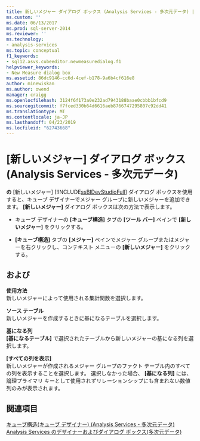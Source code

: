 ```yaml
---
title: 新しいメジャー ダイアログ ボックス (Analysis Services - 多次元データ) |Microsoft Docs
ms.custom: ''
ms.date: 06/13/2017
ms.prod: sql-server-2014
ms.reviewer: ''
ms.technology:
- analysis-services
ms.topic: conceptual
f1_keywords:
- sql12.asvs.cubeeditor.newmeasuredialog.f1
helpviewer_keywords:
- New Measure dialog box
ms.assetid: 86dc9146-cc6d-4cef-b178-9a6b4cf616e8
author: minewiskan
ms.author: owend
manager: craigg
ms.openlocfilehash: 3124f6f173a0e232ad7943188baae0cbbb1bfcd9
ms.sourcegitcommit: f7fced330b64d6616aeb8766747295807c92dd41
ms.translationtype: MT
ms.contentlocale: ja-JP
ms.lasthandoff: 04/23/2019
ms.locfileid: "62743668"
---
```

# <a name="new-measure-dialog-box-analysis-services---multidimensional-data"></a>[新しいメジャー] ダイアログ ボックス (Analysis Services - 多次元データ)
  **の** [新しいメジャー] [!INCLUDE[ssBIDevStudioFull](../includes/ssbidevstudiofull-md.md)] ダイアログ ボックスを使用すると、キューブ デザイナーでメジャー グループに新しいメジャーを追加できます。 **[新しいメジャー]** ダイアログ ボックスは次の方法で表示します。  
  
-   キューブ デザイナーの **[キューブ構造]** タブの **[ツール バー]** ペインで **[新しいメジャー]** をクリックする。  
  
-   **[キューブ構造]** タブの **[メジャー]** ペインでメジャー グループまたはメジャーを右クリックし、コンテキスト メニューの **[新しいメジャー]** をクリックする。  
  
## <a name="options"></a>および  
 **使用方法**  
 新しいメジャーによって使用される集計関数を選択します。  
  
 **ソース テーブル**  
 新しいメジャーを作成するときに基になるテーブルを選択します。  
  
 **基になる列**  
 **[基になるテーブル]** で選択されたテーブルから新しいメジャーの基になる列を選択します。  
  
 **[すべての列を表示]**  
 新しいメジャーが作成されるメジャー グループのファクト テーブル内のすべての列を表示することを選択します。 選択しなかった場合、 **[基になる列]** には、論理プライマリ キーとして使用されずリレーションシップにも含まれない数値列のみが表示されます。  
  
## <a name="see-also"></a>関連項目  
 [キューブ構造&#40;キューブ デザイナー&#41; &#40;Analysis Services - 多次元データ&#41;](cube-structure-cube-designer-analysis-services-multidimensional-data.md)   
 [Analysis Services のデザイナーおよびダイアログ ボックス&#40;多次元データ&#41;](analysis-services-designers-and-dialog-boxes-multidimensional-data.md)  
  
  
